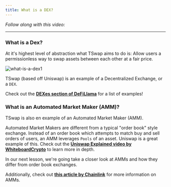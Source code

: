 ```yaml
---
title: What is a DEX?
---
```


_Follow along with this video:_

---

### What is a Dex?

At it's highest level of abstraction what TSwap aims to do is: Allow users a permissionless way to swap assets between each other at a fair price.

![what-is-a-dex1](/security-section-5/4-what-is-a-dex/what-is-a-dex1.png)

TSwap (based off Uniswap) is an example of a Decentralized Exchange, or a `DEX`.

Check out the [**DEXes section of DeFiLlama**](https://defillama.com/protocols/Dexes) for a list of examples!

### What is an Automated Market Maker (AMM)?

TSwap is also en example of an Automated Market Maker (AMM).

Automated Market Makers are different from a typical "order book" style exchange. Instead of an order book which attempts to match buy and sell orders of users, an AMM leverages `Pools` of an asset. Uniswap is a great example of this. Check out the [**Uniswap Explained video by WhiteboardCrypto**](https://www.youtube.com/watch?v=DLu35sIqVTM) to learn more in depth.

In our next lesson, we're going take a closer look at AMMs and how they differ from order book exchanges.

Additionally, check out [**this article by Chainlink**](https://chain.link/education-hub/what-is-an-automated-market-maker-amm) for more information on AMMs.
